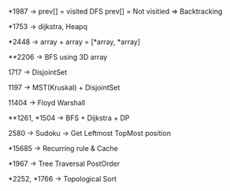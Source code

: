 *1987 -> prev[] = visited DFS prev[] = Not visitied => Backtracking

*1753 -> dijkstra, Heapq

*2448 -> array + array = [*array, *array]

**2206 -> BFS using 3D array

1717 -> DisjointSet

1197 -> MST(Kruskal) + DisjointSet

11404 -> Floyd Warshall 

**1261, *1504 -> BFS + Dijkstra + DP

2580 -> Sudoku -> Get Leftmost TopMost position

*15685 -> Recurring rule & Cache

*1967 -> Tree Traversal PostOrder

*2252, *1766 -> Topological Sort
